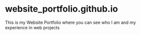 # website_portfolio.github.io
This is my Website Portfolio where you can see who I am and my experience in web projects
